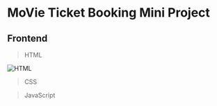 # MoVie Ticket Booking Mini Project

## Frontend
> HTML

![HTML](https://www.w3.org/html/logo/downloads/HTML5_Logo_64.png)

> CSS



> JavaScript


